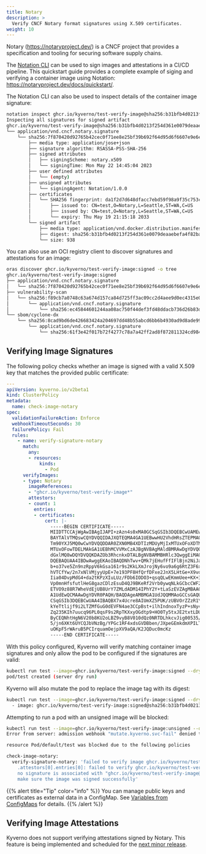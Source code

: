 ```yaml
---
title: Notary
description: >
  Verify CNCF Notary format signatures using X.509 certificates.
weight: 10
---
```


Notary (https://notaryproject.dev/) is a CNCF project that provides a specification and tooling for securing software supply chains.

The [Notation CLI](https://github.com/notaryproject/notation) can be used to sign images and attestations in a CI/CD pipeline. This quickstart guide provides a complete example of siging and verifying a container image using Notation: https://notaryproject.dev/docs/quickstart/.

The Notation CLI can also be used to inspect details of the container image signature:

```sh
notation inspect ghcr.io/kyverno/test-verify-image@sha256:b31bfb4d0213f254d361e0079deaaebefa4f82ba7aa76ef82e90b4935ad5b105
Inspecting all signatures for signed artifact
ghcr.io/kyverno/test-verify-image@sha256:b31bfb4d0213f254d361e0079deaaebefa4f82ba7aa76ef82e90b4935ad5b105
└── application/vnd.cncf.notary.signature
    └── sha256:7f870420d92765b42cec0f71ee8e25bf39b692f64d95d6f6607e9e6e54300265
        ├── media type: application/jose+json
        ├── signature algorithm: RSASSA-PSS-SHA-256
        ├── signed attributes
        │   ├── signingScheme: notary.x509
        │   └── signingTime: Mon May 22 14:45:04 2023
        ├── user defined attributes
        │   └── (empty)
        ├── unsigned attributes
        │   └── signingAgent: Notation/1.0.0
        ├── certificates
        │   └── SHA256 fingerprint: da1f2d7d648dfacc7ebd59f98a9f35c753c331d80ca4280bb94060f4af4a5357
        │       ├── issued to: CN=test,O=Notary,L=Seattle,ST=WA,C=US
        │       ├── issued by: CN=test,O=Notary,L=Seattle,ST=WA,C=US
        │       └── expiry: Thu May 19 21:15:18 2033
        └── signed artifact
            ├── media type: application/vnd.docker.distribution.manifest.v2+json
            ├── digest: sha256:b31bfb4d0213f254d361e0079deaaebefa4f82ba7aa76ef82e90b4935ad5b105
            └── size: 938
```

You can also use an OCI registry client to discover signatures and attestations for an image:

```sh
oras discover ghcr.io/kyverno/test-verify-image:signed -o tree
ghcr.io/kyverno/test-verify-image:signed
├── application/vnd.cncf.notary.signature
│   └── sha256:7f870420d92765b42cec0f71ee8e25bf39b692f64d95d6f6607e9e6e54300265
├── vulnerability-scan
│   └── sha256:f89cb7a0748c63a674d157ca84d725ff3ac09cc2d4aee9d0ec4315e0fe92a5fd
│       └── application/vnd.cncf.notary.signature
│           └── sha256:ec45844601244aa08ac750f44def3fd48ddacb736d26b83dde9f5d8ac646c2f3
└── sbom/cyclone-dx
    └── sha256:8cad9bd6de426683424a204697dd48b55abcd6bb6b4930ad9d8ade99ae165414
        └── application/vnd.cncf.notary.signature
            └── sha256:61f3e42f017b72f4277c78a7a42ff2ad8f872811324cd984830dfaeb4030c322
```


## Verifying Image Signatures

The following policy checks whether an image is signed with a valid X.509 key that matches the provided public certificate:

```yaml
---
apiVersion: kyverno.io/v2beta1
kind: ClusterPolicy
metadata:
  name: check-image-notary
spec:
  validationFailureAction: Enforce
  webhookTimeoutSeconds: 30
  failurePolicy: Fail  
  rules:
    - name: verify-signature-notary
      match:
        any:
        - resources:
            kinds:
              - Pod
      verifyImages:
      - type: Notary
        imageReferences:
        - "ghcr.io/kyverno/test-verify-image*"
        attestors:
        - count: 1
          entries:
          - certificates:
              cert: |-
                -----BEGIN CERTIFICATE-----
                MIIDTTCCAjWgAwIBAgIJAPI+zAzn4s0xMA0GCSqGSIb3DQEBCwUAMEwxCzAJBgNV
                BAYTAlVTMQswCQYDVQQIDAJXQTEQMA4GA1UEBwwHU2VhdHRsZTEPMA0GA1UECgwG
                Tm90YXJ5MQ0wCwYDVQQDDAR0ZXN0MB4XDTIzMDUyMjIxMTUxOFoXDTMzMDUxOTIx
                MTUxOFowTDELMAkGA1UEBhMCVVMxCzAJBgNVBAgMAldBMRAwDgYDVQQHDAdTZWF0
                dGxlMQ8wDQYDVQQKDAZOb3RhcnkxDTALBgNVBAMMBHRlc3QwggEiMA0GCSqGSIb3
                DQEBAQUAA4IBDwAwggEKAoIBAQDNhTwv+QMk7jEHufFfIFlBjn2NiJaYPgL4eBS+
                b+o37ve5Zn9nzRppV6kGsa161r9s2KkLXmJrojNy6vo9a6g6RtZ3F6xKiWLUmbAL
                hVTCfYw/2n7xNlVMjyyUpE+7e193PF8HfQrfDFxe2JnX5LHtGe+X9vdvo2l41R6m
                Iia04DvpMdG4+da2tKPzXIuLUz/FDb6IODO3+qsqQLwEKmmUee+KX+3yw8I6G1y0
                Vp0mnHfsfutlHeG8gazCDlzEsuD4QJ9BKeRf2Vrb0ywqNLkGCbcCWF2H5Q80Iq/f
                ETVO9z88R7WheVdEjUB8UrY7ZMLdADM14IPhY2Y+tLaSzEVZAgMBAAGjMjAwMAkG
                A1UdEwQCMAAwDgYDVR0PAQH/BAQDAgeAMBMGA1UdJQQMMAoGCCsGAQUFBwMDMA0G
                CSqGSIb3DQEBCwUAA4IBAQBX7x4Ucre8AIUmXZ5PUK/zUBVOrZZzR1YE8w86J4X9
                kYeTtlijf9i2LTZMfGuG0dEVFN4ae3CCpBst+ilhIndnoxTyzP+sNy4RCRQ2Y/k8
                Zq235KIh7uucq96PL0qsF9s2RpTKXxyOGdtp9+HO0Ty5txJE2txtLDUIVPK5WNDF
                ByCEQNhtHgN6V20b8KU2oLBZ9vyB8V010dQz0NRTDLhkcvJig00535/LUylECYAJ
                5/jn6XKt6UYCQJbVNzBg/YPGc1RF4xdsGVDBben/JXpeGEmkdmXPILTKd9tZ5TC0
                uOKpF5rWAruB5PCIrquamOejpXV9aQA/K2JQDuc0mcKz
                -----END CERTIFICATE-----
```

With this policy configured, Kyverno will verify matching container image signatures and only allow the pod to be configured if the signatures are valid:

```sh
kubectl run test --image=ghcr.io/kyverno/test-verify-image:signed --dry-run=server
pod/test created (server dry run)
```

Kyverno will also mutate the pod to replace the image tag with its digest:

```sh
kubectl run test --image=ghcr.io/kyverno/test-verify-image:signed --dry-run=server -o yaml | grep "image: "
  - image: ghcr.io/kyverno/test-verify-image:signed@sha256:b31bfb4d0213f254d361e0079deaaebefa4f82ba7aa76ef82e90b4935ad5b105
```

Attempting to run a pod with an unsigned image will be blocked:

```sh
kubectl run test --image=ghcr.io/kyverno/test-verify-image:unsigned --dry-run=server
Error from server: admission webhook "mutate.kyverno.svc-fail" denied the request:

resource Pod/default/test was blocked due to the following policies

check-image-notary:
  verify-signature-notary: 'failed to verify image ghcr.io/kyverno/test-verify-image:unsigned:
    .attestors[0].entries[0]: failed to verify ghcr.io/kyverno/test-verify-image@sha256:74a98f0e4d750c9052f092a7f7a72de7b20f94f176a490088f7a744c76c53ea5:
    no signature is associated with "ghcr.io/kyverno/test-verify-image@sha256:74a98f0e4d750c9052f092a7f7a72de7b20f94f176a490088f7a744c76c53ea5",
    make sure the image was signed successfully'
```

{{% alert title="Tip" color="info" %}}
You can manage public keys and certificates as external data in a ConfigMap. See [Variables from ConfigMaps](/docs/writing-policies/external-data-sources/#variables-from-configmaps) for details.
{{% /alert %}}

## Verifying Image Attestations

Kyverno does not support verifying attestations signed by Notary. This feature is being implemented and scheduled for the [next minor release](https://github.com/kyverno/kyverno/milestones?direction=asc&sort=due_date&state=open).   
